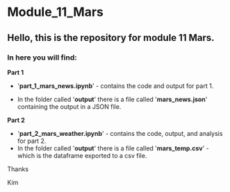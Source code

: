 # Module_11_Mars

## Hello, this is the repository for module 11 Mars.

### In here you will find:

**Part 1**

 - '**part_1_mars_news.ipynb**' - contains the code and output for part 1.

 - In the folder called '**output**' there is a file called '**mars_news.json**' containing the output in a JSON file.


**Part 2**
 - '**part_2_mars_weather.ipynb**' - contains the code, output, and analysis for part 2.
 - In the folder called '**output**' there is a file called '**mars_temp.csv**' - which is the dataframe exported to a csv file.


Thanks

Kim